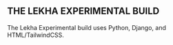 ## THE LEKHA EXPERIMENTAL BUILD



The Lekha Experimental build uses Python, Django, and HTML/TailwindCSS.
